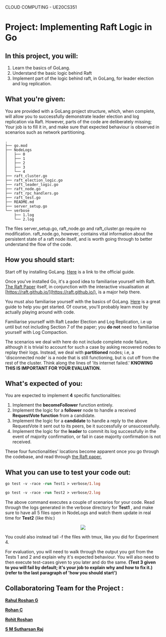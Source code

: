 CLOUD COMPUTING - UE20CS351

# Project: Implementing Raft Logic in Go

## **In this project, you will:**

1. Learn the basics of GoLang.
2. Understand the basic logic behind Raft
3. Implement part of the logic behind raft, in GoLang, for leader election and log replication.

## **What you're given:**

You are provided with a GoLang project structure, which, when complete, will allow you to successfully demonstrate leader election and log replication via Raft. However, parts of the code are deliberately missing; Your job is to fill it in, and make sure that expected behaviour is observed in scenarios such as network partitioning.
```
.
├── go.mod
├── NodeLogs
│   ├── 0
│   ├── 1
│   ├── 2
│   ├── 3
│   └── 4
├── raft_cluster.go
├── raft_election_logic.go
├── raft_leader_logic.go
├── raft_node.go
├── raft_rpc_handlers.go
├── raft_test.go
├── README.md
├── server_setup.go
└── verbose
    ├── 1.log
    └── 2.log
```

The files server\_setup.go, raft\_node.go and raft\_cluster.go require no modification. raft\_node.go, however, contains vital information about the persistent state of a raft node itself, and is worth going through to better understand the flow of the code.

## **How you should start:**

Start off by installing GoLang. [Here](https://go.dev/doc/install) is a link to the official guide.

Once you've installed Go, it's a good idea to familiarise yourself with Raft. [The Raft Paper](http://raft.github.io/raft.pdf) itself, in conjunction with the interactive visualisation at [https://raft.github.io/](https://raft.github.io/), is a major help there.

You must also familiarise yourself with the basics of GoLang. [Here](https://go.dev/tour/) is a great guide to help you get started. Of course, you'll probably learn most by actually playing around with code.

Familiarise yourself with Raft Leader Election and Log Replication, i.e up until but not including Section 7 of the paper; you **do not** need to familiarise yourself with Log Compaction.

The scenarios we deal with here do not include complete node failure, although it is trivial to account for such a case by asking recovered nodes to replay their logs. Instead, we deal with **partitioned** nodes; i.e, a 'disconnected node' is a node that is still functioning, but is cut off from the rest of the cluster. Think along the lines of 'its internet failed.' **KNOWING THIS IS IMPORTANT FOR YOUR EVALUATION.**

## **What's expected of you:**

You are expected to implement **4** specific functionalities:

1. Implement the **becomeFollower** function entirely.
2. Implement the logic for a **follower** node to handle a received **RequestVote function** from a candidate.
3. Implement the logic for a **candidate** to handle a reply to the above RequestVote it sent out to its peers, be it successfully or unsuccessfully.
4. Implement the logic for the **leader** to commit its log successfully in the event of majority confirmation, or fail in case majority confirmation is not received.

These four functionalities' locations become apparent once you go through the codebase, and read through [the Raft paper.](http://raft.github.io/raft.pdf)

## **What you can use to test your code out:**

```ps
go test -v -race -run Test1 > verbose/1.log
```

```ps
go test -v -race -run Test2 > verbose/2.log
```

The above command executes a couple of scenarios for your code. Read through the logs generated in the verbose directory for **Test1** , and make sure to have all 5 files open in NodeLogs and watch them update in real time for **Test2** (like this:)

<p align="center">
  <img src="/images/test2.png" />
</p>


You could also instead tail -f the files with tmux, like you did for Experiment 4.

For evaluation, you will need to walk through the output you got from the Tests 1 and 2 and explain why it's expected behaviour. You will also need to then execute test-cases given to you later and do the same. **(Test 3 given to you will fail by default; it's your job to explain why and how to fix it.) (refer to the last paragraph of 'how you should start')**


## **Collaboratoring Team for the Project :**

[**Rahul Roshan G**](mailto:rahulroshanganesh2002@gmail.com)

[**Rohan C**](mailto:chandrashekar.rohans@gmail.com)

[**Rohit Roshan**](mailto:rohitroshan2002@gmail.com)

[**S M Sutharsan Raj**](mailto:sutharsanraj2001@gmail.com)



